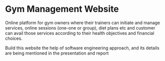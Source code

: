 # Gym Management Website
Online platform for gym owners where their trainers can initiate and manage services, online sessions (one-one or group), diet plans etc and customer can avail those services according to their health objectives and financial choices.

Build this website the help of software engineering approach, and its details are being mentioned in the presentation and report
